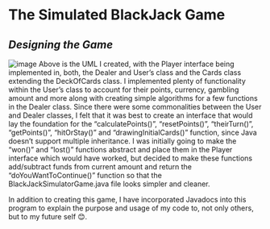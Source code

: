 # The Simulated BlackJack Game
## *Designing the Game*
![image](https://github.com/Drew-werD/Black-Jack-Simulator-Game/assets/98638426/84bfb9a6-5342-4cd9-bea6-f7ff87eae2ee)
Above is the UML I created, with the Player interface being implemented in, both, the Dealer and User’s class and the Cards class extending the DeckOfCards class. I implemented plenty of functionality within the User’s class to account for their points, currency, gambling amount and more along with creating simple algorithms for a few functions in the Dealer class. Since there were some commonalities between the User and Dealer classes, I felt that it was best to create an interface that would lay the foundation for the “calculatePoints()”, “resetPoints()”, “theirTurn()”, “getPoints()”, “hitOrStay()” and “drawingInitialCards()” function, since Java doesn’t support multiple inheritance. I was initially going to make the “won()” and “lost()” functions abstract and place them in the Player interface which would have worked, but decided to make these functions add/subtract funds from current amount and return the “doYouWantToContinue()” function so that the BlackJackSimulatorGame.java file looks simpler and cleaner.

In addition to creating this game, I have incorporated Javadocs into this program to explain the purpose and usage of my code to, not only others, but to my future self 😊.
